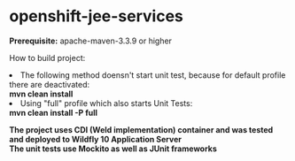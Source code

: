 # openshift-jee-services

<b>Prerequisite:</b> 
apache-maven-3.3.9 or higher

How to build project:
<li>The following method doensn't start unit test, because for default profile there are deactivated:<br>
<b>mvn clean install</b><br/>
</li>
<li>Using "full" profile which also starts Unit Tests:<br>
<b>mvn clean install -P full</b><br/>
</li>

<b>The project uses CDI (Weld implementation) container and was tested and deployed to Wildfly 10 Application Server</b><br>
<b>The unit tests use Mockito as well as JUnit frameworks</b>




